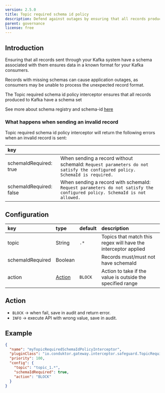```yaml
---
version: 2.5.0
title: Topic required schema id policy
description: Defend against outages by ensuring that all records produced to Kafka have a schema set.
parent: governance
license: free
---
```


## Introduction

Ensuring that all records sent through your Kafka system have a schema associated with them ensures data in a known  format for your Kafka consumers.

Records with missing schemas can cause application outages, as consumers may be unable to process the unexpected record format.

The Topic required schema id policy interceptor ensures that all records produced to Kafka have a schema set

See more about schema registry and schema-id [here](https://www.conduktor.io/blog/what-is-the-schema-registry-and-why-do-you-need-to-use-it/)

### What happens when sending an invalid record

Topic required schema id policy interceptor will return the following errors when an invalid record is sent:

| key                     |                                                                                                                          |
|:------------------------|:-------------------------------------------------------------------------------------------------------------------------|
| schemaIdRequired: true  | When sending a record without schemaId: `Request parameters do not satisfy the configured policy. SchemaId is required.` |
| schemaIdRequired: false | When sending a record with schemaId: `Request parameters do not satisfy the configured policy. SchemaId is not allowed.` |

## Configuration

| key               | type                 | default   | description                                                    |
|:-----------------|:---------------------|:----------|:---------------------------------------------------------------|
| topic            | String               | `.*`      | Topics that match this regex will have the interceptor applied |
| schemaIdRequired | Boolean              |           | Records must/must not have schemaId                            |
| action           | [Action](#action)    | `BLOCK`   | Action to take if the value is outside the specified range     |


## Action

- `BLOCK` → when fail, save in audit and return error.
- `INFO` → execute API with wrong value, save in audit.

## Example

```json
{
  "name": "myTopicRequiredSchemaIdPolicyInterceptor",
  "pluginClass": "io.conduktor.gateway.interceptor.safeguard.TopicRequiredSchemaIdPolicyPlugin",
  "priority": 100,
  "config": {
    "topic": "topic_1.*",
    "schemaIdRequired": true,
    "action": "BLOCK"
  }
}
```